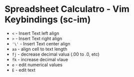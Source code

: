 # Spreadsheet Calculatro - Vim Keybindings (sc-im)

- `<` - Insert Text left align
- `>` - Insert Text right align
- `'\'` - Insert Text center align 
- `aa` - align cell to text length
- `fj` - decrease decimal valua (.00 to .0, etc)
- `fk` - increase decimal vlaue
- `e` - edit numerical values
- `E` - edit text


